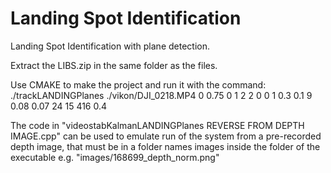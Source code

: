 # Landing Spot Identification
Landing Spot Identification with plane detection.

Extract the LIBS.zip in the same folder as the files.

Use CMAKE to make the project and run it with the command:
./trackLANDINGPlanes ./vikon/DJI_0218.MP4 0 0.75 0 1 2 2 0 0 1 0.3 0.1 9 0.08 0.07 24 15 416 0.4

The code in "videostabKalmanLANDINGPlanes REVERSE FROM DEPTH IMAGE.cpp" can be used to emulate run of the system
from a pre-recorded depth image, that must be in a folder names images inside the folder of the executable
e.g. "images/168699_depth_norm.png"

